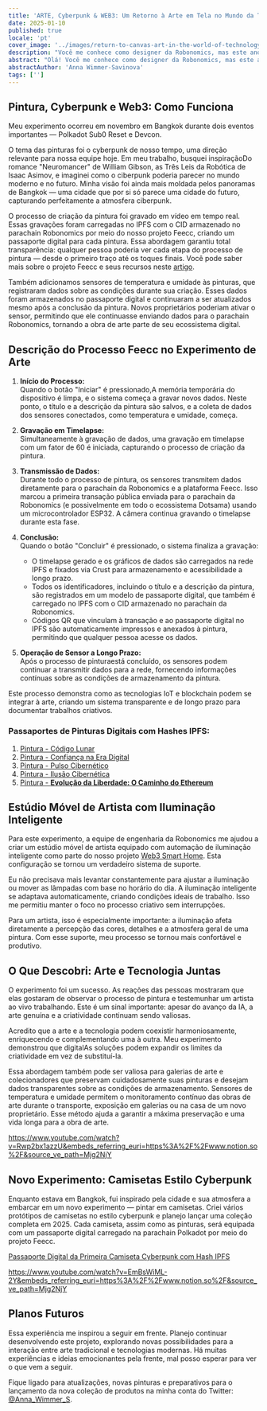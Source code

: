 ```yaml
---
title: 'ARTE, Cyberpunk & WEB3: Um Retorno à Arte em Tela no Mundo da Tecnologia'
date: 2025-01-10
published: true
locale: 'pt'
cover_image: '../images/return-to-canvas-art-in-the-world-of-technology/cover.webp'
description: "Você me conhece como designer da Robonomics, mas este ano retornei como artista. A IA realmente se destaca nisso em um nível elevado. Mas eu tinha uma pergunta: ainda há espaço para artistas reais no mundo da tecnologia? Para encontrar a resposta, decidi conduzir um experimento."
abstract: "Olá! Você me conhece como designer da Robonomics, mas este ano retornei como artista. Tenho observado há muito tempo o quão rapidamente a inteligência artificial está se desenvolvendo e quantos a estão usando para criar imagens. A IA realmente se destaca nisso em um nível elevado. Mas eu tinha uma pergunta: ainda há espaço para artistas reais no mundo da tecnologia? Para encontrar a resposta, decidi conduzir um experimento."
abstractAuthor: 'Anna Wimmer-Savinova'
tags: ['']
---
```


## Pintura, Cyberpunk e Web3: Como Funciona

Meu experimento ocorreu em novembro em Bangkok durante dois eventos importantes — Polkadot Sub0 Reset e Devcon.

O tema das pinturas foi o cyberpunk de nosso tempo, uma direção relevante para nossa equipe hoje. Em meu trabalho, busquei inspiraçãoDo romance "Neuromancer" de William Gibson, as Três Leis da Robótica de Isaac Asimov, e imaginei como o ciberpunk poderia parecer no mundo moderno e no futuro. Minha visão foi ainda mais moldada pelos panoramas de Bangkok — uma cidade que por si só parece uma cidade do futuro, capturando perfeitamente a atmosfera ciberpunk.

O processo de criação da pintura foi gravado em vídeo em tempo real. Essas gravações foram carregadas no IPFS com o CID armazenado no parachain Robonomics por meio do nosso projeto Feecc, criando um passaporte digital para cada pintura. Essa abordagem garantiu total transparência: qualquer pessoa poderia ver cada etapa do processo de pintura — desde o primeiro traço até os toques finais. Você pode saber mais sobre o projeto Feecc e seus recursos neste [artigo](/blog/feecc-recap/).

Também adicionamos sensores de temperatura e umidade às pinturas, que registraram dados sobre as condições durante sua criação. Esses dados foram armazenados no passaporte digital e continuaram a ser atualizados mesmo após a conclusão da pintura. Novos proprietários poderiam ativar o sensor, permitindo que ele continuasse enviando dados para o parachain Robonomics, tornando a obra de arte parte de seu ecossistema digital.

<rb-image zoom src="./images/return-to-canvas-art-in-the-world-of-technology/feecc-art.webp" alt="processo de pintura" />

## Descrição do Processo Feecc no Experimento de Arte  

1. **Início do Processo:**  
    Quando o botão "Iniciar" é pressionado,A memória temporária do dispositivo é limpa, e o sistema começa a gravar novos dados. Neste ponto, o título e a descrição da pintura são salvos, e a coleta de dados dos sensores conectados, como temperatura e umidade, começa.

2. **Gravação em Timelapse:**  
   Simultaneamente à gravação de dados, uma gravação em timelapse com um fator de 60 é iniciada, capturando o processo de criação da pintura.

3. **Transmissão de Dados:**  
   Durante todo o processo de pintura, os sensores transmitem dados diretamente para o parachain da Robonomics e a plataforma Feecc. Isso marcou a primeira transação pública enviada para o parachain da Robonomics (e possivelmente em todo o ecossistema Dotsama) usando um microcontrolador ESP32. A câmera continua gravando o timelapse durante esta fase.

4. **Conclusão:**  
   Quando o botão "Concluir" é pressionado, o sistema finaliza a gravação:  
   - O timelapse gerado e os gráficos de dados são carregados na rede IPFS e fixados via Crust para armazenamento e acessibilidade a longo prazo.  
   - Todos os identificadores, incluindo o título e a descrição da pintura, são registrados em um modelo de passaporte digital, que também é carregado no IPFS com o CID armazenado no parachain da Robonomics.  
   - Códigos QR que vinculam à transação e ao passaporte digital no IPFS são automaticamente impressos e anexados à pintura, permitindo que qualquer pessoa acesse os dados.

5. **Operação de Sensor a Longo Prazo:**  
   Após o processo de pinturaestá concluído, os sensores podem continuar a transmitir dados para a rede, fornecendo informações contínuas sobre as condições de armazenamento da pintura.

Este processo demonstra como as tecnologias IoT e blockchain podem se integrar à arte, criando um sistema transparente e de longo prazo para documentar trabalhos criativos.

<rb-image zoom src="./images/return-to-canvas-art-in-the-world-of-technology/art.webp" alt="visualização de pinturas" />

### Passaportes de Pinturas Digitais com Hashes IPFS:

1. [Pintura - Código Lunar](https://ipfs.io/ipfs/QmZDD4kgaD2f7zWaJibKjDmCkh73aodLkNb2x96h4GfxDx)  
2. [Pintura - Confiança na Era Digital](https://ipfs.io/ipfs/QmUwGQWSouxCtnHYtLep59waerVJWotVUmzcxiepvTwUeJ)  
3. [Pintura - Pulso Cibernético](https://ipfs.io/ipfs/Qme36C3Gmp1fRvME2sSypfSTSv4Kj9u3za2hhymy7oeqw6)  
4. [Pintura - Ilusão Cibernética](https://ipfs.io/ipfs/QmTaKjMxrrPU7M4iCubHnWi6TfrxAXL3iQ6rQ3mev69gjz)  
5. [Pintura - **Evolução da Liberdade: O Caminho do Ethereum**](https://ipfs.io/ipfs/QmPBYuLFTw9sGHigZzQZ4LQHSZtUvgMfnFnRXFUi1nob5Y)  


## Estúdio Móvel de Artista com Iluminação Inteligente

Para este experimento, a equipe de engenharia da Robonomics me ajudou a criar um estúdio móvel de artista equipado com automação de iluminação inteligente como parte do nosso projeto [Web3 Smart Home](https://wiki.robonomics.network/docs/robonomics-smart-home-overview/). Esta configuração se tornou um verdadeiro sistema de suporte.  

Eu não precisava mais levantar constantemente para ajustar a iluminação ou mover as lâmpadas com base no horário do dia. A iluminação inteligente se adaptava automaticamente, criando condições ideais de trabalho. Isso me permitiu manter o foco no processo criativo sem interrupções.  

Para um artista, isso é especialmente importante: a iluminação afeta diretamente a percepção das cores, detalhes e a atmosfera geral de uma pintura. Com esse suporte, meu processo se tornou mais confortável e produtivo.  


## O Que Descobri: Arte e Tecnologia Juntas

O experimento foi um sucesso. As reações das pessoas mostraram que elas gostaram de observar o processo de pintura e testemunhar um artista ao vivo trabalhando. Este é um sinal importante: apesar do avanço da IA, a arte genuína e a criatividade continuam sendo valiosas.  

Acredito que a arte e a tecnologia podem coexistir harmoniosamente, enriquecendo e complementando uma à outra. Meu experimento demonstrou que digitalAs soluções podem expandir os limites da criatividade em vez de substituí-la.

Essa abordagem também pode ser valiosa para galerias de arte e colecionadores que preservam cuidadosamente suas pinturas e desejam dados transparentes sobre as condições de armazenamento. Sensores de temperatura e umidade permitem o monitoramento contínuo das obras de arte durante o transporte, exposição em galerias ou na casa de um novo proprietário. Esse método ajuda a garantir a máxima preservação e uma vida longa para a obra de arte.

https://www.youtube.com/watch?v=Rwp2bx1azzU&embeds_referring_euri=https%3A%2F%2Fwww.notion.so%2F&source_ve_path=Mjg2NjY

## Novo Experimento: Camisetas Estilo Cyberpunk

Enquanto estava em Bangkok, fui inspirado pela cidade e sua atmosfera a embarcar em um novo experimento — pintar em camisetas. Criei vários protótipos de camisetas no estilo cyberpunk e planejo lançar uma coleção completa em 2025. Cada camiseta, assim como as pinturas, será equipada com um passaporte digital carregado na parachain Polkadot por meio do projeto Feecc.

[Passaporte Digital da Primeira Camiseta Cyberpunk com Hash IPFS](https://ipfs.io/ipfs/QmRjvPGaWEqZ7LjhgyZtUBcuccJYJZj2vfcqhzNSfg5mSc)

https://www.youtube.com/watch?v=EmBsWiML-2Y&embeds_referring_euri=https%3A%2F%2Fwww.notion.so%2F&source_ve_path=Mjg2NjY

<rb-image zoom src="./images/retorno-para-a-arte-do-canvas-no-mundo-da-tecnologia/t-shirt.webp" alt="visualização de camisetas pintadas" />

## Planos Futuros

Essa experiência me inspirou a seguir em frente. Planejo continuar desenvolvendo este projeto, explorando novas possibilidades para a interação entre arte tradicional e tecnologias modernas. Há muitas experiências e ideias emocionantes pela frente, mal posso esperar para ver o que vem a seguir.

Fique ligado para atualizações, novas pinturas e preparativos para o lançamento da nova coleção de produtos na minha conta do Twitter: [@Anna_Wimmer_S](https://twitter.com/Anna_Wimmer_S).